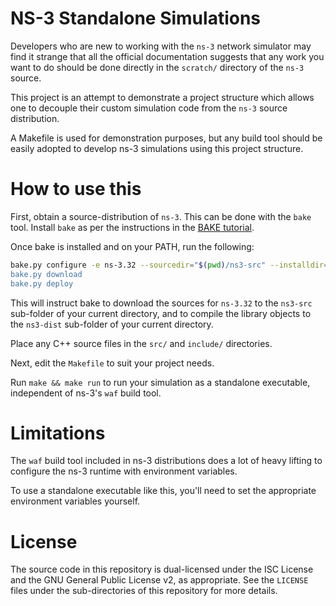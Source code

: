# NS-3 Standalone Simulations

Developers who are new to working with the `ns-3` network simulator may find it strange that all the
official documentation suggests that any work you want to do should be done directly in the
`scratch/` directory of the `ns-3` source.

This project is an attempt to demonstrate a project structure which allows one to decouple their
custom simulation code from the `ns-3` source distribution.

A Makefile is used for demonstration purposes, but any build tool should be easily adopted
to develop ns-3 simulations using this project structure.

# How to use this

First, obtain a source-distribution of `ns-3`. This can be done with the `bake` tool.
Install `bake` as per the instructions in the
[BAKE tutorial](https://www.nsnam.org/docs/bake/tutorial/html/bake-tutorial.html).

Once bake is installed and on your PATH, run the following:

```sh
bake.py configure -e ns-3.32 --sourcedir="$(pwd)/ns3-src" --installdir="$(pwd)/ns3-dist
bake.py download
bake.py deploy
```

This will instruct bake to download the sources for `ns-3.32` to the `ns3-src` sub-folder of your
current directory, and to compile the library objects to the `ns3-dist` sub-folder of your current
directory.

Place any C++ source files in the `src/` and `include/` directories.

Next, edit the `Makefile` to suit your project needs.

Run `make && make run` to run your simulation as a standalone executable, independent of ns-3's
`waf` build tool.

# Limitations

The `waf` build tool included in ns-3 distributions does a lot of heavy lifting to configure
the ns-3 runtime with environment variables.

To use a standalone executable like this, you'll need to set the appropriate environment variables
yourself.

# License

The source code in this repository is dual-licensed under the ISC License and the GNU General Public
License v2, as appropriate. See the `LICENSE` files under the sub-directories of this repository for
more details.
